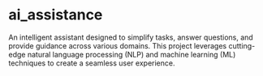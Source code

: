 # ai_assistance
An intelligent assistant designed to simplify tasks, answer questions, and provide guidance across various domains. This project leverages cutting-edge natural language processing (NLP) and machine learning (ML) techniques to create a seamless user experience.
